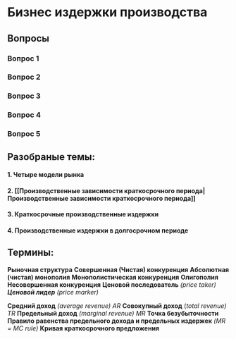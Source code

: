 
# Бизнес издержки производства
## Вопросы
### Вопрос 1
### Вопрос 2
### Вопрос 3
### Вопрос 4
### Вопрос 5


## Разобраные темы:
#### 1.  Четыре модели рынка
#### 2. [[Производственные зависимости краткосрочного периода|Производственные зависимости краткосрочного периода]]
#### 3. Краткосрочные производственные издержки
#### 4. Производственные издержки в долгосрочном периоде


## Термины:
**Рыночная структура**
**Совершенная (Чистая) конкуренция**
**Абсолютная (чистая) монополия**
**Монополистическая конкуренция**
**Олигополия**
**Несовершенная конкуренция**
**Ценовой последователь** *(price taker)*
***Ценовой лидер*** *(price marker)* 

**Средний доход** *(average revenue) AR*
**Совокупный доход** (*total revenue) TR*
**Предельный доход** *(marginal revenue) MR*
**Точка безубыточности**
**Правило равенства предельного дохода и предельных издержек** *(MR = MC rule)*
**Кривая краткосрочного предложения** 
